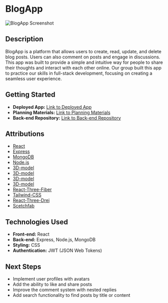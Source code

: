 # BlogApp

![BlogApp Screenshot](https://imgur.com/a/iwaHBRW)

## Description

BlogApp is a platform that allows users to create, read, update, and delete blog posts. Users can also comment on posts and engage in discussions. This app was built to provide a simple and intuitive way for people to share their thoughts and interact with each other online. Our group built this app to practice our skills in full-stack development, focusing on creating a seamless user experience.

## Getting Started

- **Deployed App:** [Link to Deployed App]()
- **Planning Materials:** [Link to Planning Materials](https://trello.com/b/WbqYHLYa/ga-project-3)
- **Back-end Repository:** [Link to Back-end Repository](https://github.com/sedykhvitaliy/React-Blog)

## Attributions

- [React](https://reactjs.org/)
- [Express](https://expressjs.com/)
- [MongoDB](https://www.mongodb.com/)
- [Node.js](https://nodejs.org/)
- [3D-model](https://sketchfab.com/3d-models/foxs-islands-163b68e09fcc47618450150be7785907)
- [3D-model](https://sketchfab.com/3d-models/phoenix-bird-844ba0cf144a413ea92c779f18912042)
- [3D-model](https://sketchfab.com/3d-models/stylized-ww1-plane-c4edeb0e410f46e8a4db320879f0a1db)
- [3D-model](https://sketchfab.com/3d-models/unreal-engine-4-sky-be1fae4d5c6e43bbb4970bde465304d0)
- [React-Three-Fiber](https://docs.pmnd.rs/react-three-fiber/getting-started/introduction)
- [Tailwind-CSS](https://tailwindcss.com/docs/guides/vite)
- [React-Three-Drei](https://www.npmjs.com/package/@react-three/drei/v/9.0.1)
- [Scetchfab](https://sketchfab.com/)


## Technologies Used

- **Front-end:** React
- **Back-end:** Express, Node.js, MongoDB
- **Styling:** CSS
- **Authentication:** JWT (JSON Web Tokens)

## Next Steps

- Implement user profiles with avatars
- Add the ability to like and share posts
- Improve the comment system with nested replies
- Add search functionality to find posts by title or content

